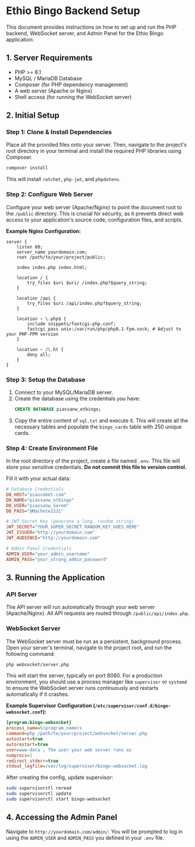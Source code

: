 
# Ethio Bingo Backend Setup

This document provides instructions on how to set up and run the PHP backend, WebSocket server, and Admin Panel for the Ethio Bingo application.

## 1. Server Requirements

- PHP >= 8.1
- MySQL / MariaDB Database
- Composer (for PHP dependency management)
- A web server (Apache or Nginx)
- Shell access (for running the WebSocket server)

## 2. Initial Setup

### Step 1: Clone & Install Dependencies

Place all the provided files onto your server. Then, navigate to the project's root directory in your terminal and install the required PHP libraries using Composer.

```bash
composer install
```

This will install `ratchet`, `php-jwt`, and `phpdotenv`.

### Step 2: Configure Web Server

Configure your web server (Apache/Nginx) to point the document root to the `/public` directory. This is crucial for security, as it prevents direct web access to your application's source code, configuration files, and scripts.

**Example Nginx Configuration:**
```nginx
server {
    listen 80;
    server_name yourdomain.com;
    root /path/to/your/project/public;

    index index.php index.html;

    location / {
        try_files $uri $uri/ /index.php?$query_string;
    }

    location /api {
        try_files $uri /api/index.php?$query_string;
    }

    location ~ \.php$ {
        include snippets/fastcgi-php.conf;
        fastcgi_pass unix:/var/run/php/php8.1-fpm.sock; # Adjust to your PHP-FPM version
    }

    location ~ /\.ht {
        deny all;
    }
}
```

### Step 3: Setup the Database

1.  Connect to your MySQL/MariaDB server.
2.  Create the database using the credentials you have:
    ```sql
    CREATE DATABASE piassanw_etbingo;
    ```
3.  Copy the entire content of `sql.txt` and execute it. This will create all the necessary tables and populate the `bingo_cards` table with 250 unique cards.

### Step 4: Create Environment File

In the root directory of the project, create a file named `.env`. This file will store your sensitive credentials. **Do not commit this file to version control.**

Fill it with your actual data:

```ini
# Database Credentials
DB_HOST="piassabet.com"
DB_NAME="piassanw_etbingo"
DB_USER="piassanw_Sarem"
DB_PASS="@Machete1231"

# JWT Secret Key (generate a long, random string)
JWT_SECRET="YOUR_SUPER_SECRET_RANDOM_KEY_GOES_HERE"
JWT_ISSUER="http://yourdomain.com"
JWT_AUDIENCE="http://yourdomain.com"

# Admin Panel Credentials
ADMIN_USER="your_admin_username"
ADMIN_PASS="your_strong_admin_password"
```

## 3. Running the Application

### API Server

The API server will run automatically through your web server (Apache/Nginx). All API requests are routed through `/public/api/index.php`.

### WebSocket Server

The WebSocket server must be run as a persistent, background process. Open your server's terminal, navigate to the project root, and run the following command:

```bash
php websocket/server.php
```

This will start the server, typically on port 8080. For a production environment, you should use a process manager like `supervisor` or `systemd` to ensure the WebSocket server runs continuously and restarts automatically if it crashes.

**Example Supervisor Configuration (`/etc/supervisor/conf.d/bingo-websocket.conf`):**
```ini
[program:bingo-websocket]
process_name=%(program_name)s
command=php /path/to/your/project/websocket/server.php
autostart=true
autorestart=true
user=www-data ; The user your web server runs as
numprocs=1
redirect_stderr=true
stdout_logfile=/var/log/supervisor/bingo-websocket.log
```
After creating the config, update supervisor:
```bash
sudo supervisorctl reread
sudo supervisorctl update
sudo supervisorctl start bingo-websocket
```

## 4. Accessing the Admin Panel

Navigate to `http://yourdomain.com/admin/`. You will be prompted to log in using the `ADMIN_USER` and `ADMIN_PASS` you defined in your `.env` file.
